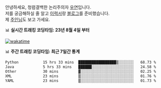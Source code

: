 안녕하세요, 청렴결백한 논리주의자 [우연](https://dev-wooyeon.github.io/quiz-app/)입니다.  
저를 궁금해하실 줄 알고 [이력서](https://ieunune.notion.site/d836ecc9172144d4b39f185b89f16a62)랑 [블로그](https://notion-blog-ieunune.vercel.app)를 준비했습니다.  
제 [주인님](https://www.instagram.com/lovely_hiru_hari_s2/)도 보고 가세요.


📊 **실시간 트래킹 코딩타임: 23년 8월 4일 부터**  

[![wakatime](https://wakatime.com/badge/user/099dd627-fdab-4072-b87a-fa91c7a76d8d.svg?style=for-the-badge)](https://wakatime.com/@099dd627-fdab-4072-b87a-fa91c7a76d8d)

📊 **주간 트래킹 코딩타임: 최근 7일간 통계**

<!--START_SECTION:waka-->

```txt
Python           15 hrs 33 mins  █████████████████▒░░░░░░░   68.73 %
Java             5 hrs 33 mins   ██████░░░░░░░░░░░░░░░░░░░   24.58 %
Other            30 mins         ▓░░░░░░░░░░░░░░░░░░░░░░░░   02.25 %
XML              23 mins         ▒░░░░░░░░░░░░░░░░░░░░░░░░   01.76 %
YAML             23 mins         ▒░░░░░░░░░░░░░░░░░░░░░░░░   01.73 %
```

<!--END_SECTION:waka-->

<!-- ![](./profile-3d-contrib/profile-night-view.svg)-->
